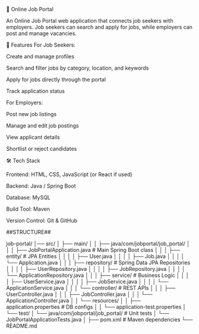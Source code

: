 🏢 Online Job Portal

An Online Job Portal web application that connects job seekers with employers.
Job seekers can search and apply for jobs, while employers can post and manage vacancies.

🚀 Features
For Job Seekers:

Create and manage profiles

Search and filter jobs by category, location, and keywords

Apply for jobs directly through the portal

Track application status

For Employers:

Post new job listings

Manage and edit job postings

View applicant details

Shortlist or reject candidates

🛠️ Tech Stack

Frontend: HTML, CSS, JavaScript (or React if used)

Backend: Java / Spring Boot

Database: MySQL

Build Tool: Maven

Version Control: Git & GitHub



##STRUCTURE## 

job-portal/
│── src/
│   ├── main/
│   │   ├── java/com/jobportal/job_portal/
│   │   │   ├── JobPortalApplication.java        # Main Spring Boot class
│   │   │   ├── entity/                         # JPA Entities
│   │   │   │    ├── User.java
│   │   │   │    ├── Job.java
│   │   │   │    └── Application.java
│   │   │   ├── repository/                     # Spring Data JPA Repositories
│   │   │   │    ├── UserRepository.java
│   │   │   │    ├── JobRepository.java
│   │   │   │    └── ApplicationRepository.java
│   │   │   ├── service/                        # Business Logic
│   │   │   │    ├── UserService.java
│   │   │   │    ├── JobService.java
│   │   │   │    └── ApplicationService.java
│   │   │   └── controller/                     # REST APIs
│   │   │        ├── UserController.java
│   │   │        ├── JobController.java
│   │   │        └── ApplicationController.java
│   │   └── resources/
│   │        ├── application.properties        # DB configs
│   │        └── application-test.properties
│   └── test/
│        └── java/com/jobportal/job_portal/    # Unit tests
│             └── JobPortalApplicationTests.java
│
├── pom.xml                                     # Maven dependencies
└── README.md
